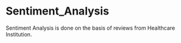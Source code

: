 # Sentiment_Analysis
Sentiment Analysis is done on the basis of reviews from Healthcare Institution.
